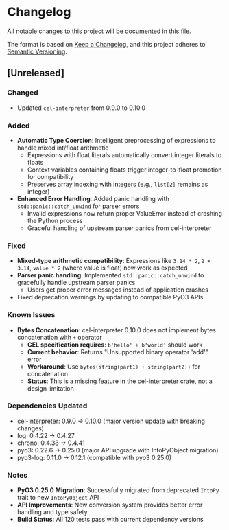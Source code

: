 # Changelog

All notable changes to this project will be documented in this file.

The format is based on [Keep a Changelog](https://keepachangelog.com/en/1.0.0/),
and this project adheres to [Semantic Versioning](https://semver.org/spec/v2.0.0.html).

## [Unreleased]

### Changed
- Updated `cel-interpreter` from 0.9.0 to 0.10.0

### Added
- **Automatic Type Coercion**: Intelligent preprocessing of expressions to handle mixed int/float arithmetic
  - Expressions with float literals automatically convert integer literals to floats
  - Context variables containing floats trigger integer-to-float promotion for compatibility
  - Preserves array indexing with integers (e.g., `list[2]` remains as integer)
- **Enhanced Error Handling**: Added panic handling with `std::panic::catch_unwind` for parser errors
  - Invalid expressions now return proper ValueError instead of crashing the Python process
  - Graceful handling of upstream parser panics from cel-interpreter

### Fixed
- **Mixed-type arithmetic compatibility**: Expressions like `3.14 * 2`, `2 + 3.14`, `value * 2` (where value is float) now work as expected
- **Parser panic handling**: Implemented `std::panic::catch_unwind` to gracefully handle upstream parser panics
  - Users get proper error messages instead of application crashes
- Fixed deprecation warnings by updating to compatible PyO3 APIs

### Known Issues

- **Bytes Concatenation**: cel-interpreter 0.10.0 does not implement bytes concatenation with `+` operator
  - **CEL specification requires**: `b'hello' + b'world'` should work  
  - **Current behavior**: Returns "Unsupported binary operator 'add'" error
  - **Workaround**: Use `bytes(string(part1) + string(part2))` for concatenation
  - **Status**: This is a missing feature in the cel-interpreter crate, not a design limitation

### Dependencies Updated
- cel-interpreter: 0.9.0 → 0.10.0 (major version update with breaking changes)
- log: 0.4.22 → 0.4.27
- chrono: 0.4.38 → 0.4.41
- pyo3: 0.22.6 → 0.25.0 (major API upgrade with IntoPyObject migration)
- pyo3-log: 0.11.0 → 0.12.1 (compatible with pyo3 0.25.0)

### Notes
- **PyO3 0.25.0 Migration**: Successfully migrated from deprecated `IntoPy` trait to new `IntoPyObject` API
- **API Improvements**: New conversion system provides better error handling and type safety
- **Build Status**: All 120 tests pass with current dependency versions

